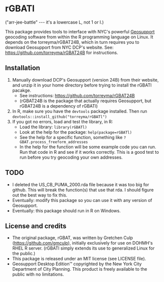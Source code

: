 # rGBATl
("arr-jee-battle" --- it's a lowercase L, not 1 or I.)

This package provides tools to interface with NYC's powerful [Geosupport](https://www.nyc.gov/site/planning/data-maps/open-data/dwn-gde-home.page) geocoding software from within the R programming language on Linux. It depends on the torreyma/rGBAT24B, which in turn requires you to download Geosupport from NYC DCP's website. See: https://github.com/torreyma/rGBAT24B for instructions.


## Installation
1. Manually download DCP's Geosupport (version 24B) from their website, and unzip it in your home directory before trying to install the rGBATl pacakge.
    * See instructions: https://github.com/torreyma/rGBAT24B
    * (rGBAT24B is the package that actually requires Geosupport, but rGBAT24B is a dependency of rGBATl)
2. In R, make sure you have the ```devtools``` package installed. Then run ```devtools::install_github("torreyma/rGBATl")```
3. If you got no errors, load and test the library, in R:
    * Load the library: ```library(rGBATl)```
    * Look at the help for the package: ```help(package=rGBATl)```
    * See the help for a specific function, something like ```?GBAT.process_freeform_addresses```
    * In the help for the function will be some example code you can run. Run that code in R and see if it works correctly. This is a good test to run before you try geocoding your own addresses.


## TODO
* I deleted the US_CB_PUMA_2000.rda file because it was too big for github. This will break the function(s) that use that rda. I should figure out the best way to fix this.
* Eventually: modify this package so you can use it with any version of Geosupport.
* Eventually: this package should run in R on Windows.


## License and credits
* The original package, rGBAT, was written by Gretchen Culp (https://github.com/gmculp), initially exclusively for use on DOHMH's RHEL R server. (rGBATl simply extends its use to generalized Linux for the public.)
* This package is released under an MIT license (see LICENSE file).
* Geosupport Desktop Edition™ copyrighted by the New York City Department of City Planning. This product is freely available to the public with no limitations. 


